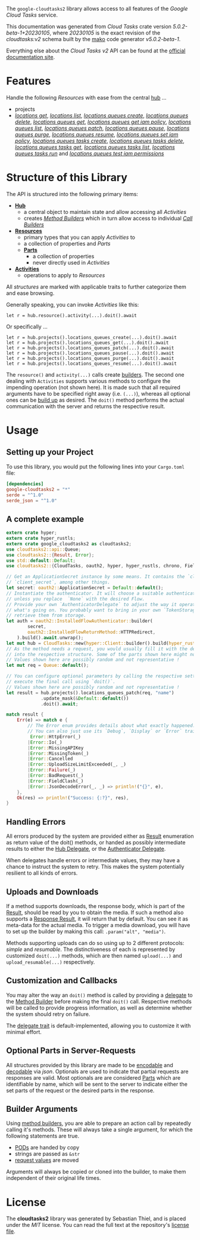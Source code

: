 <!---
DO NOT EDIT !
This file was generated automatically from 'src/generator/templates/api/README.md.mako'
DO NOT EDIT !
-->
The `google-cloudtasks2` library allows access to all features of the *Google Cloud Tasks* service.

This documentation was generated from *Cloud Tasks* crate version *5.0.2-beta-1+20230105*, where *20230105* is the exact revision of the *cloudtasks:v2* schema built by the [mako](http://www.makotemplates.org/) code generator *v5.0.2-beta-1*.

Everything else about the *Cloud Tasks* *v2* API can be found at the
[official documentation site](https://cloud.google.com/tasks/).
# Features

Handle the following *Resources* with ease from the central [hub](https://docs.rs/google-cloudtasks2/5.0.2-beta-1+20230105/google_cloudtasks2/CloudTasks) ... 

* projects
 * [*locations get*](https://docs.rs/google-cloudtasks2/5.0.2-beta-1+20230105/google_cloudtasks2/api::ProjectLocationGetCall), [*locations list*](https://docs.rs/google-cloudtasks2/5.0.2-beta-1+20230105/google_cloudtasks2/api::ProjectLocationListCall), [*locations queues create*](https://docs.rs/google-cloudtasks2/5.0.2-beta-1+20230105/google_cloudtasks2/api::ProjectLocationQueueCreateCall), [*locations queues delete*](https://docs.rs/google-cloudtasks2/5.0.2-beta-1+20230105/google_cloudtasks2/api::ProjectLocationQueueDeleteCall), [*locations queues get*](https://docs.rs/google-cloudtasks2/5.0.2-beta-1+20230105/google_cloudtasks2/api::ProjectLocationQueueGetCall), [*locations queues get iam policy*](https://docs.rs/google-cloudtasks2/5.0.2-beta-1+20230105/google_cloudtasks2/api::ProjectLocationQueueGetIamPolicyCall), [*locations queues list*](https://docs.rs/google-cloudtasks2/5.0.2-beta-1+20230105/google_cloudtasks2/api::ProjectLocationQueueListCall), [*locations queues patch*](https://docs.rs/google-cloudtasks2/5.0.2-beta-1+20230105/google_cloudtasks2/api::ProjectLocationQueuePatchCall), [*locations queues pause*](https://docs.rs/google-cloudtasks2/5.0.2-beta-1+20230105/google_cloudtasks2/api::ProjectLocationQueuePauseCall), [*locations queues purge*](https://docs.rs/google-cloudtasks2/5.0.2-beta-1+20230105/google_cloudtasks2/api::ProjectLocationQueuePurgeCall), [*locations queues resume*](https://docs.rs/google-cloudtasks2/5.0.2-beta-1+20230105/google_cloudtasks2/api::ProjectLocationQueueResumeCall), [*locations queues set iam policy*](https://docs.rs/google-cloudtasks2/5.0.2-beta-1+20230105/google_cloudtasks2/api::ProjectLocationQueueSetIamPolicyCall), [*locations queues tasks create*](https://docs.rs/google-cloudtasks2/5.0.2-beta-1+20230105/google_cloudtasks2/api::ProjectLocationQueueTaskCreateCall), [*locations queues tasks delete*](https://docs.rs/google-cloudtasks2/5.0.2-beta-1+20230105/google_cloudtasks2/api::ProjectLocationQueueTaskDeleteCall), [*locations queues tasks get*](https://docs.rs/google-cloudtasks2/5.0.2-beta-1+20230105/google_cloudtasks2/api::ProjectLocationQueueTaskGetCall), [*locations queues tasks list*](https://docs.rs/google-cloudtasks2/5.0.2-beta-1+20230105/google_cloudtasks2/api::ProjectLocationQueueTaskListCall), [*locations queues tasks run*](https://docs.rs/google-cloudtasks2/5.0.2-beta-1+20230105/google_cloudtasks2/api::ProjectLocationQueueTaskRunCall) and [*locations queues test iam permissions*](https://docs.rs/google-cloudtasks2/5.0.2-beta-1+20230105/google_cloudtasks2/api::ProjectLocationQueueTestIamPermissionCall)




# Structure of this Library

The API is structured into the following primary items:

* **[Hub](https://docs.rs/google-cloudtasks2/5.0.2-beta-1+20230105/google_cloudtasks2/CloudTasks)**
    * a central object to maintain state and allow accessing all *Activities*
    * creates [*Method Builders*](https://docs.rs/google-cloudtasks2/5.0.2-beta-1+20230105/google_cloudtasks2/client::MethodsBuilder) which in turn
      allow access to individual [*Call Builders*](https://docs.rs/google-cloudtasks2/5.0.2-beta-1+20230105/google_cloudtasks2/client::CallBuilder)
* **[Resources](https://docs.rs/google-cloudtasks2/5.0.2-beta-1+20230105/google_cloudtasks2/client::Resource)**
    * primary types that you can apply *Activities* to
    * a collection of properties and *Parts*
    * **[Parts](https://docs.rs/google-cloudtasks2/5.0.2-beta-1+20230105/google_cloudtasks2/client::Part)**
        * a collection of properties
        * never directly used in *Activities*
* **[Activities](https://docs.rs/google-cloudtasks2/5.0.2-beta-1+20230105/google_cloudtasks2/client::CallBuilder)**
    * operations to apply to *Resources*

All *structures* are marked with applicable traits to further categorize them and ease browsing.

Generally speaking, you can invoke *Activities* like this:

```Rust,ignore
let r = hub.resource().activity(...).doit().await
```

Or specifically ...

```ignore
let r = hub.projects().locations_queues_create(...).doit().await
let r = hub.projects().locations_queues_get(...).doit().await
let r = hub.projects().locations_queues_patch(...).doit().await
let r = hub.projects().locations_queues_pause(...).doit().await
let r = hub.projects().locations_queues_purge(...).doit().await
let r = hub.projects().locations_queues_resume(...).doit().await
```

The `resource()` and `activity(...)` calls create [builders][builder-pattern]. The second one dealing with `Activities` 
supports various methods to configure the impending operation (not shown here). It is made such that all required arguments have to be 
specified right away (i.e. `(...)`), whereas all optional ones can be [build up][builder-pattern] as desired.
The `doit()` method performs the actual communication with the server and returns the respective result.

# Usage

## Setting up your Project

To use this library, you would put the following lines into your `Cargo.toml` file:

```toml
[dependencies]
google-cloudtasks2 = "*"
serde = "^1.0"
serde_json = "^1.0"
```

## A complete example

```Rust
extern crate hyper;
extern crate hyper_rustls;
extern crate google_cloudtasks2 as cloudtasks2;
use cloudtasks2::api::Queue;
use cloudtasks2::{Result, Error};
use std::default::Default;
use cloudtasks2::{CloudTasks, oauth2, hyper, hyper_rustls, chrono, FieldMask};

// Get an ApplicationSecret instance by some means. It contains the `client_id` and 
// `client_secret`, among other things.
let secret: oauth2::ApplicationSecret = Default::default();
// Instantiate the authenticator. It will choose a suitable authentication flow for you, 
// unless you replace  `None` with the desired Flow.
// Provide your own `AuthenticatorDelegate` to adjust the way it operates and get feedback about 
// what's going on. You probably want to bring in your own `TokenStorage` to persist tokens and
// retrieve them from storage.
let auth = oauth2::InstalledFlowAuthenticator::builder(
        secret,
        oauth2::InstalledFlowReturnMethod::HTTPRedirect,
    ).build().await.unwrap();
let mut hub = CloudTasks::new(hyper::Client::builder().build(hyper_rustls::HttpsConnectorBuilder::new().with_native_roots().https_or_http().enable_http1().enable_http2().build()), auth);
// As the method needs a request, you would usually fill it with the desired information
// into the respective structure. Some of the parts shown here might not be applicable !
// Values shown here are possibly random and not representative !
let mut req = Queue::default();

// You can configure optional parameters by calling the respective setters at will, and
// execute the final call using `doit()`.
// Values shown here are possibly random and not representative !
let result = hub.projects().locations_queues_patch(req, "name")
             .update_mask(&Default::default())
             .doit().await;

match result {
    Err(e) => match e {
        // The Error enum provides details about what exactly happened.
        // You can also just use its `Debug`, `Display` or `Error` traits
         Error::HttpError(_)
        |Error::Io(_)
        |Error::MissingAPIKey
        |Error::MissingToken(_)
        |Error::Cancelled
        |Error::UploadSizeLimitExceeded(_, _)
        |Error::Failure(_)
        |Error::BadRequest(_)
        |Error::FieldClash(_)
        |Error::JsonDecodeError(_, _) => println!("{}", e),
    },
    Ok(res) => println!("Success: {:?}", res),
}

```
## Handling Errors

All errors produced by the system are provided either as [Result](https://docs.rs/google-cloudtasks2/5.0.2-beta-1+20230105/google_cloudtasks2/client::Result) enumeration as return value of
the doit() methods, or handed as possibly intermediate results to either the 
[Hub Delegate](https://docs.rs/google-cloudtasks2/5.0.2-beta-1+20230105/google_cloudtasks2/client::Delegate), or the [Authenticator Delegate](https://docs.rs/yup-oauth2/*/yup_oauth2/trait.AuthenticatorDelegate.html).

When delegates handle errors or intermediate values, they may have a chance to instruct the system to retry. This 
makes the system potentially resilient to all kinds of errors.

## Uploads and Downloads
If a method supports downloads, the response body, which is part of the [Result](https://docs.rs/google-cloudtasks2/5.0.2-beta-1+20230105/google_cloudtasks2/client::Result), should be
read by you to obtain the media.
If such a method also supports a [Response Result](https://docs.rs/google-cloudtasks2/5.0.2-beta-1+20230105/google_cloudtasks2/client::ResponseResult), it will return that by default.
You can see it as meta-data for the actual media. To trigger a media download, you will have to set up the builder by making
this call: `.param("alt", "media")`.

Methods supporting uploads can do so using up to 2 different protocols: 
*simple* and *resumable*. The distinctiveness of each is represented by customized 
`doit(...)` methods, which are then named `upload(...)` and `upload_resumable(...)` respectively.

## Customization and Callbacks

You may alter the way an `doit()` method is called by providing a [delegate](https://docs.rs/google-cloudtasks2/5.0.2-beta-1+20230105/google_cloudtasks2/client::Delegate) to the 
[Method Builder](https://docs.rs/google-cloudtasks2/5.0.2-beta-1+20230105/google_cloudtasks2/client::CallBuilder) before making the final `doit()` call. 
Respective methods will be called to provide progress information, as well as determine whether the system should 
retry on failure.

The [delegate trait](https://docs.rs/google-cloudtasks2/5.0.2-beta-1+20230105/google_cloudtasks2/client::Delegate) is default-implemented, allowing you to customize it with minimal effort.

## Optional Parts in Server-Requests

All structures provided by this library are made to be [encodable](https://docs.rs/google-cloudtasks2/5.0.2-beta-1+20230105/google_cloudtasks2/client::RequestValue) and 
[decodable](https://docs.rs/google-cloudtasks2/5.0.2-beta-1+20230105/google_cloudtasks2/client::ResponseResult) via *json*. Optionals are used to indicate that partial requests are responses 
are valid.
Most optionals are are considered [Parts](https://docs.rs/google-cloudtasks2/5.0.2-beta-1+20230105/google_cloudtasks2/client::Part) which are identifiable by name, which will be sent to 
the server to indicate either the set parts of the request or the desired parts in the response.

## Builder Arguments

Using [method builders](https://docs.rs/google-cloudtasks2/5.0.2-beta-1+20230105/google_cloudtasks2/client::CallBuilder), you are able to prepare an action call by repeatedly calling it's methods.
These will always take a single argument, for which the following statements are true.

* [PODs][wiki-pod] are handed by copy
* strings are passed as `&str`
* [request values](https://docs.rs/google-cloudtasks2/5.0.2-beta-1+20230105/google_cloudtasks2/client::RequestValue) are moved

Arguments will always be copied or cloned into the builder, to make them independent of their original life times.

[wiki-pod]: http://en.wikipedia.org/wiki/Plain_old_data_structure
[builder-pattern]: http://en.wikipedia.org/wiki/Builder_pattern
[google-go-api]: https://github.com/google/google-api-go-client

# License
The **cloudtasks2** library was generated by Sebastian Thiel, and is placed 
under the *MIT* license.
You can read the full text at the repository's [license file][repo-license].

[repo-license]: https://github.com/Byron/google-apis-rsblob/main/LICENSE.md


